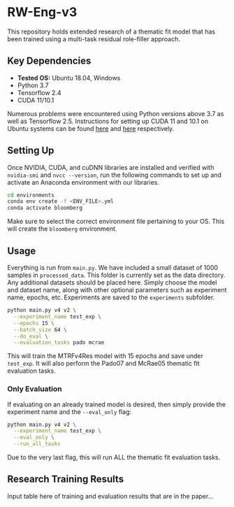 # RW-Eng-v3

This repository holds extended research of a thematic fit model that has been trained using a multi-task residual role-filler approach. 

## Key Dependencies

- **Tested OS:** Ubuntu 18.04, Windows
- Python 3.7
- Tensorflow 2.4
- CUDA 11/10.1

Numerous problems were encountered using Python versions above 3.7 as well as Tensorflow 2.5. Instructions for setting up CUDA 11 and 10.1 on Ubuntu systems can be found [here](https://www.tensorflow.org/install/gpu#install_cuda_with_apt) and [here](http://web.archive.org/web/20201207152356/https://www.tensorflow.org/install/gpu) respectively.

## Setting Up

Once NVIDIA, CUDA, and cuDNN libraries are installed and verified with `nvidia-smi` and `nvcc --version`, run the following commands to set up and activate an Anaconda environment with our libraries.

```bash
cd environments
conda env create -f <ENV_FILE>.yml
conda activate bloomberg
```

Make sure to select the correct environment file pertaining to your OS. This will create the `bloomberg` environment.

## Usage

Everything is run from `main.py`. We have included a small dataset of 1000 samples in `processed_data`. This folder is currently set as the data directory. Any additional datasets should be placed here. Simply choose the model and dataset name, along with other optional parameters such as experiment name, epochs, etc. Experiments are saved to the `experiments` subfolder.

```bash
python main.py v4 v2 \
  --experiment_name test_exp \
  --epochs 15 \
  --batch_size 64 \
  --do_eval \
  --evaluation_tasks pado mcrae
```

This will train the MTRFv4Res model with 15 epochs and save under `test_exp`. It will also perform the Pado07 and McRae05 thematic fit evaluation tasks.

### Only Evaluation

If evaluating on an already trained model is desired, then simply provide the experiment name and the `--eval_only` flag:

```bash
python main.py v4 v2 \
  --experiment_name test_exp \
  --eval_only \
  --run_all_tasks
```

Due to the very last flag, this will run ALL the thematic fit evaluation tasks.

## Research Training Results

Input table here of training and evaluation results that are in the paper...

